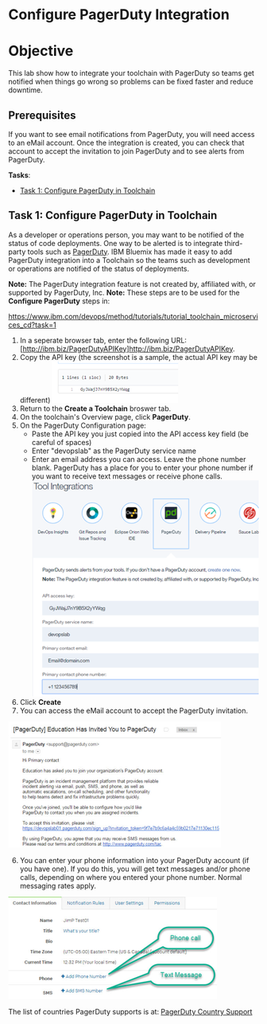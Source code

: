 # Configure PagerDuty Integration

# Objective 
This lab show how to integrate your toolchain with PagerDuty so teams get notified when things go wrong so problems can be fixed faster and reduce downtime.

## Prerequisites
If you want to see email notifications from PagerDuty, you will need access to an eMail account.  Once the integration is created, you can check that account to accept the invitation to join PagerDuty and to see alerts from PagerDuty.

**Tasks**:
- [Task 1: Configure PagerDuty in Toolchain](#task-1-configure-pagerduty-in-toolchain)

## Task 1: Configure PagerDuty in Toolchain
As a developer or operations person, you may want to be notified of the status of code deployments.  One way to be alerted  is to integrate third-party tools such as [PagerDuty](https://www.pagerduty.com/).  IBM Bluemix has made it easy to add PagerDuty integration into a Toolchain so the teams such as development or operations are notified of the status of deployments.

**Note:** The PagerDuty integration feature is not created by, affiliated with, or supported by PagerDuty, Inc.
**Note:** These steps are to be used for the **Configure PagerDuty** steps in:

https://www.ibm.com/devops/method/tutorials/tutorial_toolchain_microservices_cd?task=1

1. In a seperate browser tab, enter the following URL: [http://ibm.biz/PagerDutyAPIKey]http://ibm.biz/PagerDutyAPIKey.
2. Copy the API key (the screenshot is a sample, the actual API key may be different)
![CreatePDIntegrationAPIKey](screenshots/CreatePDIntegrationAPIKey.png)
2. Return to the **Create a Toolchain** broswer tab.
3. On the toolchain's Overview page, click **PagerDuty**.
3. On the PagerDuty Configuration page:
   - Paste the API key you just copied into the API access key field (be careful of spaces)
   - Enter "devopslab" as the PagerDuty service name
   - Enter an email address you can access.  Leave the phone number blank.  PagerDuty has a place for you to enter your phone number if you want to receive text messages or receive phone calls.
![CreatePDIntegration](screenshots/CreatePDIntegration.png)
4. Click **Create**
5. You can access the eMail account to accept the PagerDuty invitation.

  ![CreatePDIntegrationInvite](screenshots/CreatePDIntegrationInvite.png)

6. You can enter your phone information into your PagerDuty account (if you have one).  If you do this, you will get text messages and/or phone calls, depending on where you entered your phone number.  Normal messaging rates apply.

  ![CreatePDIntegrationPhone](screenshots/CreatePDIntegrationPhone.png)

  The list of countries PagerDuty supports is at: [PagerDuty Country Support](https://support.pagerduty.com/hc/en-us/articles/202828860-Countries-PagerDuty-supports-for-SMS-and-phone-call-notifications)
